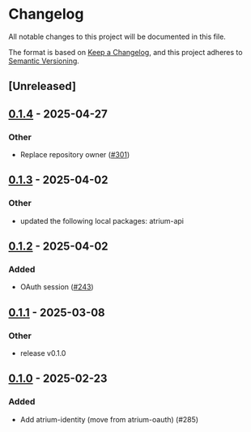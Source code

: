# Changelog

All notable changes to this project will be documented in this file.

The format is based on [Keep a Changelog](https://keepachangelog.com/en/1.0.0/),
and this project adheres to [Semantic Versioning](https://semver.org/spec/v2.0.0.html).

## [Unreleased]

## [0.1.4](https://github.com/atrium-rs/atrium/compare/atrium-identity-v0.1.3...atrium-identity-v0.1.4) - 2025-04-27

### Other

- Replace repository owner ([#301](https://github.com/atrium-rs/atrium/pull/301))

## [0.1.3](https://github.com/sugyan/atrium/compare/atrium-identity-v0.1.2...atrium-identity-v0.1.3) - 2025-04-02

### Other

- updated the following local packages: atrium-api

## [0.1.2](https://github.com/sugyan/atrium/compare/atrium-identity-v0.1.1...atrium-identity-v0.1.2) - 2025-04-02

### Added

- OAuth session ([#243](https://github.com/sugyan/atrium/pull/243))

## [0.1.1](https://github.com/sugyan/atrium/compare/atrium-identity-v0.1.0...atrium-identity-v0.1.1) - 2025-03-08

### Other

- release v0.1.0

## [0.1.0](https://github.com/sugyan/atrium/releases/tag/atrium-identity-v0.1.0) - 2025-02-23

### Added

- Add atrium-identity (move from atrium-oauth) (#285)
